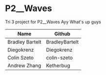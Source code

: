 # P2__Waves
Tri 3 project for P2__Waves
Ayy What's up guys

|Name|	Github   | 
|--|--|
| Bradley Bartelt  |  BradleyBartelt |
| Diegokrenz | Diegokrenz |
| Colin Szeto  |  colin-szeto |
| Andrew Zhang | Ketherbug |

